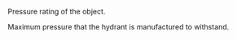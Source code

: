 Pressure rating of the object.


<!-- comment -->


Maximum pressure that the hydrant is manufactured to withstand.

